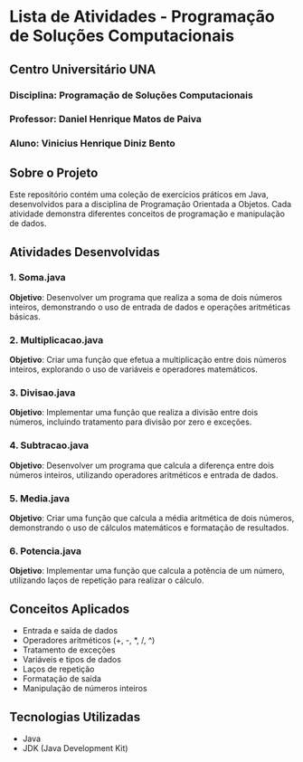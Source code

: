 # Lista de Atividades - Programação de Soluções Computacionais

## Centro Universitário UNA
### Disciplina: Programação de Soluções Computacionais
### Professor: Daniel Henrique Matos de Paiva
### Aluno: Vinicius Henrique Diniz Bento

## Sobre o Projeto
Este repositório contém uma coleção de exercícios práticos em Java, desenvolvidos para a disciplina de Programação Orientada a Objetos. Cada atividade demonstra diferentes conceitos de programação e manipulação de dados.

## Atividades Desenvolvidas

### 1. Soma.java
**Objetivo**: Desenvolver um programa que realiza a soma de dois números inteiros, demonstrando o uso de entrada de dados e operações aritméticas básicas.

### 2. Multiplicacao.java
**Objetivo**: Criar uma função que efetua a multiplicação entre dois números inteiros, explorando o uso de variáveis e operadores matemáticos.

### 3. Divisao.java
**Objetivo**: Implementar uma função que realiza a divisão entre dois números, incluindo tratamento para divisão por zero e exceções.

### 4. Subtracao.java
**Objetivo**: Desenvolver um programa que calcula a diferença entre dois números inteiros, utilizando operadores aritméticos e entrada de dados.

### 5. Media.java
**Objetivo**: Criar uma função que calcula a média aritmética de dois números, demonstrando o uso de cálculos matemáticos e formatação de resultados.

### 6. Potencia.java
**Objetivo**: Implementar uma função que calcula a potência de um número, utilizando laços de repetição para realizar o cálculo.

## Conceitos Aplicados
- Entrada e saída de dados
- Operadores aritméticos (+, -, *, /, ^)
- Tratamento de exceções
- Variáveis e tipos de dados
- Laços de repetição
- Formatação de saída
- Manipulação de números inteiros

## Tecnologias Utilizadas
- Java
- JDK (Java Development Kit)